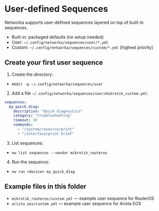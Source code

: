 # User-defined Sequences

Networka supports user-defined sequences layered on top of built-in sequences.

- Built-in: packaged defaults (no setup needed)
- User: `~/.config/networka/sequences/user/*.yml`
- Custom: `~/.config/networka/sequences/custom/*.yml` (highest priority)

## Create your first user sequence

1. Create the directory:

- `mkdir -p ~/.config/networka/sequences/user`

2. Add a file `~/.config/networka/sequences/user/mikrotik_custom.yml`:

```yaml
sequences:
  my_quick_diag:
    description: "Quick diagnostics"
    category: "troubleshooting"
    timeout: 30
    commands:
      - "/system/resource/print"
      - "/interface/print brief"
```

3. List sequences:

- `nw list sequences --vendor mikrotik_routeros`

4. Run the sequence:

- `nw run <device> my_quick_diag`

## Example files in this folder

- `mikrotik_routeros/custom.yml` — example user sequence for RouterOS
- `arista_eos/custom.yml` — example user sequence for Arista EOS
